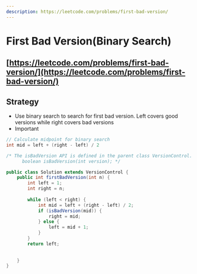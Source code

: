 ```yaml
---
description: https://leetcode.com/problems/first-bad-version/
---
```


# First Bad Version(Binary Search)

## [https://leetcode.com/problems/first-bad-version/](https://leetcode.com/problems/first-bad-version/)

## Strategy

* Use binary search to search for first bad version. Left covers good versions while right covers bad versions
* Important



```java
// Calculate midpoint for binary search
int mid = left + (right - left) / 2 
```

```java
/* The isBadVersion API is defined in the parent class VersionControl.
      boolean isBadVersion(int version); */

public class Solution extends VersionControl {
    public int firstBadVersion(int n) {
        int left = 1;
        int right = n;
        
        while (left < right) {
            int mid = left + (right - left) / 2;
            if (isBadVersion(mid)) {
                right = mid;
            } else {
                left = mid + 1;
            }
        }
        return left; 
        
        
    }
}

```
